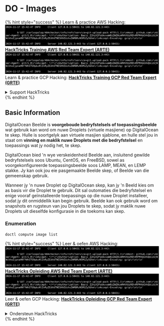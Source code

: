 # DO - Images

{% hint style="success" %}
Learn & practice AWS Hacking:<img src="../../../.gitbook/assets/image (1).png" alt="" data-size="line">[**HackTricks Training AWS Red Team Expert (ARTE)**](https://training.hacktricks.xyz/courses/arte)<img src="../../../.gitbook/assets/image (1).png" alt="" data-size="line">\
Learn & practice GCP Hacking: <img src="../../../.gitbook/assets/image (2).png" alt="" data-size="line">[**HackTricks Training GCP Red Team Expert (GRTE)**<img src="../../../.gitbook/assets/image (2).png" alt="" data-size="line">](https://training.hacktricks.xyz/courses/grte)

<details>

<summary>Support HackTricks</summary>

* Check the [**subscription plans**](https://github.com/sponsors/carlospolop)!
* **Join the** 💬 [**Discord group**](https://discord.gg/hRep4RUj7f) or the [**telegram group**](https://t.me/peass) or **follow** us on **Twitter** 🐦 [**@hacktricks\_live**](https://twitter.com/hacktricks\_live)**.**
* **Share hacking tricks by submitting PRs to the** [**HackTricks**](https://github.com/carlospolop/hacktricks) and [**HackTricks Cloud**](https://github.com/carlospolop/hacktricks-cloud) github repos.

</details>
{% endhint %}

## Basic Information

DigitalOcean Beelde is **voorgeboude bedryfstelsels of toepassingsbeelde** wat gebruik kan word om nuwe Droplets (virtuele masjiene) op DigitalOcean te skep. Hulle is soortgelyk aan virtuele masjien sjablone, en hulle stel jou in staat om **vinning en maklik nuwe Droplets met die bedryfstelsel** en toepassings wat jy nodig het, te skep.

DigitalOcean bied 'n wye verskeidenheid Beelde aan, insluitend gewilde bedryfstelsels soos Ubuntu, CentOS, en FreeBSD, sowel as voorgekonfigureerde toepassingsbeelde soos LAMP, MEAN, en LEMP stakke. Jy kan ook jou eie pasgemaakte Beelde skep, of Beelde van die gemeenskap gebruik.

Wanneer jy 'n nuwe Droplet op DigitalOcean skep, kan jy 'n Beeld kies om as basis vir die Droplet te gebruik. Dit sal outomaties die bedryfstelsel en enige vooraf geïnstalleerde toepassings op die nuwe Droplet installeer, sodat jy dit onmiddellik kan begin gebruik. Beelde kan ook gebruik word om snapshots en rugsteun van jou Droplets te skep, sodat jy maklik nuwe Droplets uit dieselfde konfigurasie in die toekoms kan skep.

### Enumeration
```
doctl compute image list
```
{% hint style="success" %}
Leer & oefen AWS Hacking:<img src="../../../.gitbook/assets/image (1).png" alt="" data-size="line">[**HackTricks Opleiding AWS Red Team Expert (ARTE)**](https://training.hacktricks.xyz/courses/arte)<img src="../../../.gitbook/assets/image (1).png" alt="" data-size="line">\
Leer & oefen GCP Hacking: <img src="../../../.gitbook/assets/image (2).png" alt="" data-size="line">[**HackTricks Opleiding GCP Red Team Expert (GRTE)**<img src="../../../.gitbook/assets/image (2).png" alt="" data-size="line">](https://training.hacktricks.xyz/courses/grte)

<details>

<summary>Ondersteun HackTricks</summary>

* Kyk na die [**subskripsie planne**](https://github.com/sponsors/carlospolop)!
* **Sluit aan by die** 💬 [**Discord groep**](https://discord.gg/hRep4RUj7f) of die [**telegram groep**](https://t.me/peass) of **volg** ons op **Twitter** 🐦 [**@hacktricks\_live**](https://twitter.com/hacktricks\_live)**.**
* **Deel hacking truuks deur PRs in te dien na die** [**HackTricks**](https://github.com/carlospolop/hacktricks) en [**HackTricks Cloud**](https://github.com/carlospolop/hacktricks-cloud) github repos.

</details>
{% endhint %}
